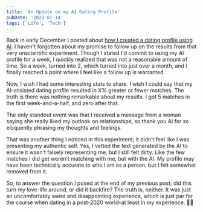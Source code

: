 ```yaml
---
title: 'An Update on my AI Dating Profile'
pubDate: '2023-01-14'
tags: ['Life', 'Tech']
---
```


Back in early December I posted about [how I created a dating profile using AI](https://ghall.blog/posts/creating-a-dating-profile-with-ai). I haven't forgotten about my promise to follow up on the results from that very unscientific experiment. Though I stated I'd commit to using my AI profile for a week, I quickly realized that was not a reasonable amount of time. So a week, turned into 2, which turned into just over a month, and I finally reached a point where I feel like a follow up is warranted.

Now, I wish I had some interesting stats to share. I wish I could say that my AI-assisted dating profile resulted in X% greater or fewer matches. The truth is there was nothing remarkable about my results. I got 5 matches in the first week-and-a-half, and zero after that.

The only standout event was that I received a message from a woman saying she really liked my outlook on relationships, so thank you AI for so eloquently phrasing my thoughts and feelings.

That was another thing I noticed in this experiment; it didn’t feel like I was presenting my authentic self. Yes, I vetted the text generated by the AI to ensure it wasn’t falsely representing me, but I still felt dirty. Like the few matches I did get weren’t matching with me, but with the AI. My profile may have been technically accurate to who I am as a person, but I felt somewhat removed from it.

So, to answer the question I posed at the end of my previous post; did this turn my love-life around, or did it backfire? The truth is, neither. It was just an uncomfortably weird and disappointing experience, which is just par for the course when dating in a post-2020 world–at least in my experience. 🤷‍♂️
